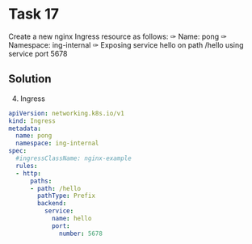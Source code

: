 # Task 17
Create a new nginx Ingress resource as follows:
✑ Name: pong
✑ Namespace: ing-internal
✑ Exposing service hello on path /hello using service port 5678

## Solution

4. Ingress
```yml
apiVersion: networking.k8s.io/v1
kind: Ingress
metadata:
  name: pong
  namespace: ing-internal
spec:
  #ingressClassName: nginx-example
  rules:
  - http:
      paths:
      - path: /hello
        pathType: Prefix
        backend:
          service:
            name: hello
            port:
              number: 5678
```